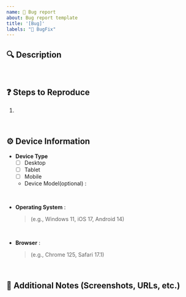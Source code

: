 ```yaml
---
name: 🐞 Bug report
about: Bug report template
title: '[Bug]'
labels: "🐞 BugFix"
---
```


## 🔍 Description

> 

<br />

## ❓ Steps to Reproduce

1. 

<br />

## ⚙️ Device Information

- **Device Type**
  - [ ] Desktop
  - [ ] Tablet
  - [ ] Mobile
  - Device Model(optional) : 

<br />

- **Operating System** : 
  > (e.g., Windows 11, iOS 17, Android 14) 

<br />

- **Browser** : 
  > (e.g., Chrome 125, Safari 17.1) 

<br />

## 💬 Additional Notes (Screenshots, URLs, etc.)
